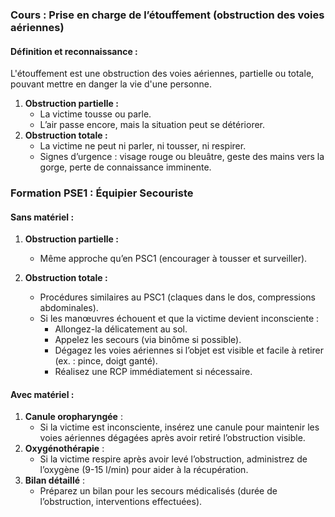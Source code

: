 ### **Cours : Prise en charge de l’étouffement (obstruction des voies aériennes)**

#### **Définition et reconnaissance :**

L'étouffement est une obstruction des voies aériennes, partielle ou totale, pouvant mettre en danger la vie d'une personne.

1. **Obstruction partielle :**
    - La victime tousse ou parle.
    - L’air passe encore, mais la situation peut se détériorer.
2. **Obstruction totale :**
    - La victime ne peut ni parler, ni tousser, ni respirer.
    - Signes d’urgence : visage rouge ou bleuâtre, geste des mains vers la gorge, perte de connaissance imminente.
### **Formation PSE1 : Équipier Secouriste**

#### **Sans matériel :**

1. **Obstruction partielle :**
    
    - Même approche qu’en PSC1 (encourager à tousser et surveiller).
2. **Obstruction totale :**
    
    - Procédures similaires au PSC1 (claques dans le dos, compressions abdominales).
    - Si les manœuvres échouent et que la victime devient inconsciente :
        - Allongez-la délicatement au sol.
        - Appelez les secours (via binôme si possible).
        - Dégagez les voies aériennes si l’objet est visible et facile à retirer (ex. : pince, doigt ganté).
        - Réalisez une RCP immédiatement si nécessaire.

#### **Avec matériel :**

1. **Canule oropharyngée** :
    - Si la victime est inconsciente, insérez une canule pour maintenir les voies aériennes dégagées après avoir retiré l’obstruction visible.
2. **Oxygénothérapie** :
    - Si la victime respire après avoir levé l’obstruction, administrez de l’oxygène (9-15 l/min) pour aider à la récupération.
3. **Bilan détaillé** :
    - Préparez un bilan pour les secours médicalisés (durée de l’obstruction, interventions effectuées).